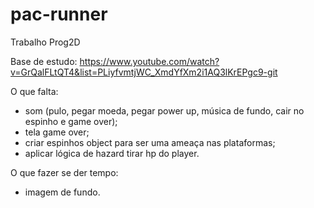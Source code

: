 # pac-runner
Trabalho Prog2D

Base de estudo:
https://www.youtube.com/watch?v=GrQalFLtQT4&list=PLiyfvmtjWC_XmdYfXm2i1AQ3lKrEPgc9-git

O que falta:
- som (pulo, pegar moeda, pegar power up, música de fundo, cair no espinho e game over);
- tela game over;
- criar espinhos object para ser uma ameaça nas plataformas;
- aplicar lógica de hazard tirar hp do player.

O que fazer se der tempo:
- imagem de fundo.